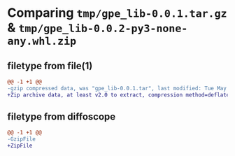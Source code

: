 # Comparing `tmp/gpe_lib-0.0.1.tar.gz` & `tmp/gpe_lib-0.0.2-py3-none-any.whl.zip`

## filetype from file(1)

```diff
@@ -1 +1 @@
-gzip compressed data, was "gpe_lib-0.0.1.tar", last modified: Tue May 28 12:21:24 2024, max compression
+Zip archive data, at least v2.0 to extract, compression method=deflate
```

## filetype from diffoscope

```diff
@@ -1 +1 @@
-GzipFile
+ZipFile
```

